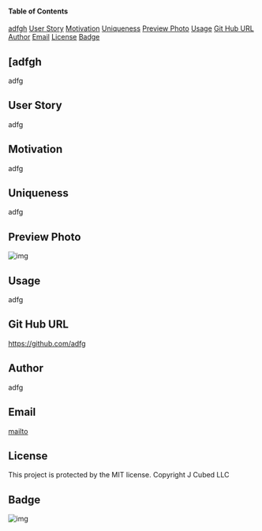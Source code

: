 #### Table of Contents

[adfgh](#adfgh)
[User Story](#user-story)
[Motivation](#motivation)
[Uniqueness](#uniqueness)
[Preview Photo](#preview-photo)
[Usage](#usage)
[Git Hub URL](#git-hub-URL)
[Author](#author)
[Email](#email)
[License](#license)
[Badge](#badge)
## [adfgh

adfg

## User Story

adfg

## Motivation

adfg

## Uniqueness

adfg

## Preview Photo

![img](./adfg)

## Usage

adfg

## Git Hub URL

https://github.com/adfg

## Author

adfg

## Email

[mailto](mailto:adfg)

## License

This project is protected by the MIT license. Copyright J Cubed LLC

## Badge

![img](https://img.shields.io/badge/a-aadf-brightgreen)